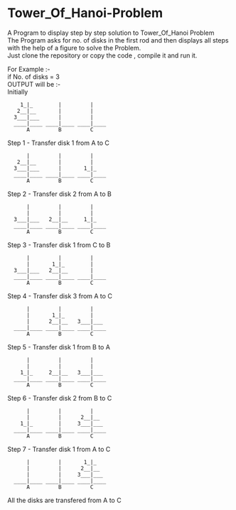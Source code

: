 # Tower_Of_Hanoi-Problem
A Program to display step by step solution to Tower_Of_Hanoi Problem</br>
The Program asks for no. of disks in the first rod and then displays all steps with the help of a figure to solve the Problem.</br>
Just clone the repository or copy the code , compile it and run it.

For Example :-</br>
if No. of disks = 3</br>
OUTPUT will be :-</br>
Initially

        1_|_        |         |
       2__|__       |         |
      3___|___      |         |
      ____|____ ____|____ ____|____
          A         B         C

Step 1 - Transfer disk 1 from A to C

          |         |         |
       2__|__       |         |
      3___|___      |       1_|_
      ____|____ ____|____ ____|____
          A         B         C

Step 2 - Transfer disk 2 from A to B

          |         |         |
          |         |         |
      3___|___   2__|__     1_|_
      ____|____ ____|____ ____|____
          A         B         C
          
Step 3 - Transfer disk 1 from C to B

          |         |         |
          |       1_|_        |
      3___|___   2__|__       |
      ____|____ ____|____ ____|____
          A         B         C

Step 4 - Transfer disk 3 from A to C

          |         |         |
          |       1_|_        |
          |      2__|__   3___|___
      ____|____ ____|____ ____|____
          A         B         C

Step 5 - Transfer disk 1 from B to A

          |         |         |
          |         |         |
        1_|_     2__|__   3___|___
      ____|____ ____|____ ____|____
          A         B         C

Step 6 - Transfer disk 2 from B to C

          |         |         |
          |         |      2__|__
        1_|_        |     3___|___
      ____|____ ____|____ ____|____
          A         B         C

Step 7 - Transfer disk 1 from A to C

          |         |       1_|_
          |         |      2__|__
          |         |     3___|___
      ____|____ ____|____ ____|____
          A         B         C

All the disks are transfered from A to C
